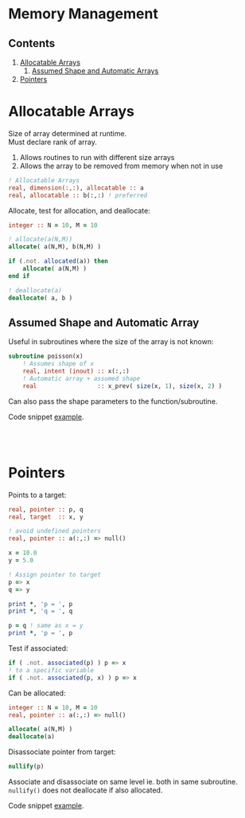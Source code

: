 # Memory Management

## Contents

1. [Allocatable Arrays](#1)
    1. [Assumed Shape and Automatic Arrays](#11)
2. [Pointers](#2)

<a name="1"></a>
# Allocatable Arrays

Size of array determined at runtime.    
Must declare rank of array.

1. Allows routines to run with different size arrays
2. Allows the array to be removed from memory when not in use

```fortran
! Allocatable Arrays
real, dimension(:,:), allocatable :: a
real, allocatable :: b(:,:) ! preferred
```

Allocate, test for allocation, and deallocate:

```fortran
integer :: N = 10, M = 10

! allocate(a(N,M))
allocate( a(N,M), b(N,M) )

if (.not. allocated(a)) then
    allocate( a(N,M) )
end if

! deallocate(a)
deallocate( a, b )
```

<a name="11"></a>
## Assumed Shape and Automatic Array

Useful in subroutines where the size of the array is not known:

```fortran
subroutine poisson(x)
    ! Assumes shape of x
    real, intent (inout) :: x(:,:)
    ! Automatic array + assumed shape
    real                 :: x_prev( size(x, 1), size(x, 2) )
```

Can also pass the shape parameters to the function/subroutine.

Code snippet [example](../7_Memory_Manage/alloc_arrays.f90).

<br></br>
<a name="2"></a>
# Pointers

Points to a target:

```fortran
real, pointer :: p, q
real, target  :: x, y

! avoid undefined pointers
real, pointer :: a(:,:) => null()

x = 10.0
y = 5.0

! Assign pointer to target
p => x
q => y

print *, 'p = ', p
print *, 'q = ', q

p = q ! same as x = y
print *, 'p = ', p
```

Test if associated:

```fortran
if ( .not. associated(p) ) p => x
! to a specific variable
if ( .not. associated(p, x) ) p => x
```

Can be allocated:

```fortran
integer :: N = 10, M = 10
real, pointer :: a(:,:) => null()

allocate( a(N,M) )
deallocate(a)
```

Disassociate pointer from target:

```fortran
nullify(p)
```

Associate and disassociate on same level ie. both in same subroutine.    
`nullify()` does not deallocate if also allocated.

Code snippet [example](../7_Memory_Manage/pointers.f90).